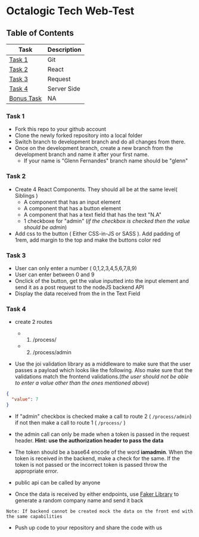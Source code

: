 # Octalogic Tech Web-Test
## Table of Contents

| Task | Description |
| ----------- | ----------- |
| [ Task 1 ](#task-1) | Git |
| [ Task 2 ](#task-2) | React |
| [ Task 3 ](#task-3) | Request |
| [ Task 4 ](#task-4) | Server Side |
| [ Bonus Task ](#bonus-task) | NA |

### Task 1

- Fork this repo to your github account
- Clone the newly forked repository into a local folder
- Switch branch to development branch and do all changes from there.
- Once on the development branch, create a new branch from the development branch and name it after your first name.
  - If your name is "Glenn Fernandes" branch name should be "glenn"

### Task 2

- Create 4 React Components. They should all be at the same level( Siblings )
  - A component that has an input element
  - A component that has a button element
  - A component that has a text field that has the text "N.A"
  - 1 checkboxe for "admin" (_if the checkbox is checked then the value should be admin_)
- Add css to the button ( Either CSS-in-JS or SASS ). Add padding of 1rem, add margin to the top and make the buttons color red

### Task 3

- User can only enter a number ( 0,1,2,3,4,5,6,7,8,9)
- User can enter between 0 and 9
- Onclick of the button, get the value inputted into the input element and send it as a post request to the nodeJS backend API
- Display the data received from the in the Text Field


### Task 4

- create 2 routes
  - 1. /process/
  - 2. /process/admin

- Use the joi validation library as a middleware to make sure that the user passes a payload which looks like the following. Also make sure that the validations match the frontend validations.(_the user should not be able to enter a value other than the ones mentioned above_)

```json
{ 
  "value": 7
}
```
- If "admin" checkbox is checked make a call to route 2 ( ``` /process/admin ```) if not then make a call to route 1 ( ``` /process/ ``` )
- the admin call can only be made when a token is passed in the request header. **Hint: use the authorization header to pass the data**
- The token should be a base64 encode of the word **iamadmin**. When the token is received in the backend, make a check for the same. If the token is not passed or the incorrect token is passed throw the appropriate error.

- public api can be called by anyone

- Once the data is received by either endpoints, use [Faker Library](https://github.com/Marak/Faker.js) to generate a random company name and send it back

``` 
Note: If backend cannot be created mock the data on the front end with the same capabilities 
```

- Push up code to your repository and share the code with us